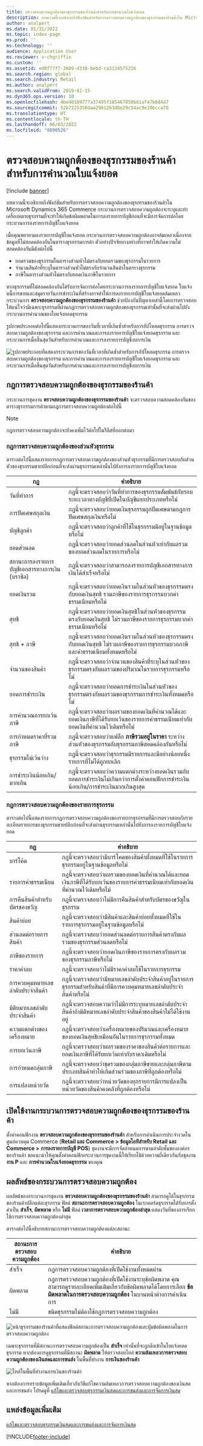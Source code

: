 ```yaml
---
title: ตรวจสอบความถูกต้องของธุรกรรมของร้านค้าสำหรับการคำนวณใบแจ้งยอด
description: บทความนี้จะอธิบายถึงฟังก์ชันสำหรับการตรวจสอบความถูกต้องของธุรกรรมของร้านค้าใน Microsoft Dynamics 365 Commerce
author: analpert
ms.date: 01/31/2022
ms.topic: index-page
ms.prod: ''
ms.technology: ''
audience: Application User
ms.reviewer: v-chgriffin
ms.custom: ''
ms.assetid: ed0f77f7-3609-4330-bebd-ca3134575216
ms.search.region: global
ms.search.industry: Retail
ms.author: analpert
ms.search.validFrom: 2019-01-15
ms.dyn365.ops.version: 10
ms.openlocfilehash: 4be40189777a37495f185467050b61af47b684d7
ms.sourcegitcommit: 52b7225350daa29b1263d8e29c54ac9e20bcca70
ms.translationtype: HT
ms.contentlocale: th-TH
ms.lasthandoff: 06/03/2022
ms.locfileid: "8890526"
---
```

# <a name="validate-store-transactions-for-statement-calculation"></a>ตรวจสอบความถูกต้องของธุรกรรมของร้านค้าสำหรับการคำนวณใบแจ้งยอด

[!include [banner](includes/banner.md)]

บทความนี้จะอธิบายถึงฟังก์ชันสำหรับการตรวจสอบความถูกต้องของธุรกรรมของร้านค้าใน Microsoft Dynamics 365 Commerce กระบวนการตรวจสอบความถูกต้องจะระบุและทําเครื่องหมายธุรกรรมที่จะทําให้เกิดข้อผิดพลาดในการลงรายการบัญชีก่อนที่จะมีการจัดการต่อโดยกระบวนการลงรายการบัญชีใบแจ้งยอด

เมื่อคุณพยายามลงรายการบัญชีใบแจ้งยอด กระบวนการตรวจสอบความถูกต้องอาจล้มเหลวเนื่องจากข้อมูลที่ไม่สอดคล้องกันในตารางธุรกรรมการค้า ตัวอย่างปัจจัยบางอย่างที่อาจทำให้เกิดความไม่สอดคล้องกันมีดังต่อไปนี้

- ยอดรวมของธุรกรรมในตารางส่วนหัวไม่ตรงกับยอดรวมของธุรกรรมในรายการ
- จํานวนสินค้าที่ระบุในตารางส่วนหัวไม่ตรงกับจํานวนสินค้าในตารางธุรกรรม
- ภาษีในตารางส่วนหัวไม่ตรงกับยอดเงินภาษีในรายการ 

หากธุรกรรมที่ไม่สอดคล้องกันได้รับการจัดการต่อโดยกระบวนการลงรายการบัญชีใบแจ้งยอด ใบแจ้งหนี้การขายและสมุดรายวันการชำระเงินที่สร้างอาจทำให้การลงรายการบัญชีใบแจ้งยอดล้มเหลว กระบวนการ **ตรวจสอบความถูกต้องของธุรกรรมของร้านค้า** ช่วยป้องกันปัญหาเหล่านี้โดยการตรวจสอบให้แน่ใจว่ามีเฉพาะธุรกรรมที่ผ่านกฎการตรวจสอบความถูกต้องของธุรกรรมเท่านั้นที่จะส่งผ่านไปยังกระบวนการคำนวณของใบแจ้งยอดธุรกรรม

รูปภาพประกอบต่อไปนี้แสดงกระบวนการของวันที่เวลาที่เกิดซ้ำสำหรับการอัปโหลดธุรกรรม การตรวจสอบความถูกต้องของธุรกรรม และการคำนวณและการลงรายการบัญชีใบแจ้งยอดธุรกรรม และกระบวนการเมื่อสิ้นสุดวันสำหรับการคำนวณและการลงรายการบัญชีงบการเงิน

![รูปภาพประกอบที่แสดงกระบวนการของวันที่เวลาที่เกิดซ้ำสำหรับการอัปโหลดธุรกรรม การตรวจสอบความถูกต้องของธุรกรรม และการคำนวณและการลงรายการบัญชีใบแจ้งยอดธุรกรรม และกระบวนการเมื่อสิ้นสุดวันสำหรับการคำนวณและการลงรายการบัญชีงบการเงิน](./media/valid-checker-statement-posting-flow.png)

## <a name="store-transaction-validation-rules"></a>กฎการตรวจสอบความถูกต้องของธุรกรรมของร้านค้า

กระบวนการชุดงาน **ตรวจสอบความถูกต้องของธุรกรรมของร้านค้า** จะตรวจสอบความสอดคล้องกันของตารางธุรกรรมการค้าตามกฎการตรวจสอบความถูกต้องต่อไปนี้

> [!NOTE]
> กฎการตรวจสอบความถูกต้องจะยังคงเพิ่มไว้ต่อไปในรีลีสที่ออกต่อมา

### <a name="transaction-header-validation-rules"></a>กฎการตรวจสอบความถูกต้องของส่วนหัวธุรกรรม

ตารางต่อไปนี้แสดงรายการกฎการตรวจสอบความถูกต้องของส่วนหัวธุรกรรมที่มีการตรวจสอบกับส่วนหัวของธุรกรรมขายปลีกก่อนที่จะส่งผ่านธุรกรรมเหล่านั้นไปยังการลงรายการบัญชีใบแจ้งยอด

| กฎ | คำอธิบาย |
|-------|-------------|
| วันที่ทำการ | กฎนี้จะตรวจสอบว่าวันที่ทำการของธุรกรรมสัมพันธ์กับรอบระยะเวลาทางบัญชีที่เปิดในบัญชีแยกประเภทหรือไม่ |
| การปัดเศษสกุลเงิน | กฎนี้จะตรวจสอบว่ายอดเงินธุรกรรมถูกปัดเศษตามกฎการปัดเศษสกุลเงินหรือไม่ |
| บัญชีลูกค้า | กฎนี้จะตรวจสอบว่าลูกค้าที่ใช้ในธุรกรรมมีอยู่ในฐานข้อมูลหรือไม่ |
| ยอดส่วนลด | กฎนี้จะตรวจสอบว่ายอดส่วนลดในส่วนหัวเท่ากับผลรวมของยอดส่วนลดในรายการหรือไม่ |
| สถานะการลงรายการบัญชีเอกสารทางการเงิน (บราซิล) | กฎนี้จะตรวจสอบว่าสามารถลงรายการบัญชีเอกสารทางการเงินได้สำเร็จหรือไม่ |
| ยอดเงินรวม | กฎนี้จะตรวจสอบว่ายอดเงินรวมในส่วนหัวของธุรกรรมตรงกับยอดเงินสุทธิ รวมภาษีของรายการธุรกรรมบวกค่าธรรมเนียมหรือไม่ |
| สุทธิ | กฎนี้จะตรวจสอบว่ายอดเงินสุทธิในส่วนหัวของธุรกรรมตรงกับยอดเงินสุทธิ ไม่รวมภาษีของรายการธุรกรรมบวกค่าธรรมเนียมหรือไม่ |
| สุทธิ + ภาษี | กฎนี้จะตรวจสอบว่ายอดเงินรวมในส่วนหัวของธุรกรรมตรงกับยอดเงินสุทธิ ไม่รวมภาษีของรายการธุรกรรมบวกภาษีและค่าธรรมเนียมทั้งหมดหรือไม่ |
| จำนวนของสินค้า | กฎนี้จะตรวจสอบว่าจํานวนของสินค้าที่ระบุในส่วนหัวของธุรกรรมตรงกับผลรวมของปริมาณในรายการธุรกรรมหรือไม่ |
| ยอดการชำระเงิน | กฎนี้จะตรวจสอบว่ายอดการชำระเงินในส่วนหัวของธุรกรรมตรงกับผลรวมของธุรกรรมการชำระเงินทั้งหมดหรือไม่ |
| การคำนวณการยกเว้นภาษี | กฎนี้จะตรวจสอบว่าผลรวมของยอดเงินที่คํานวณได้และยอดเงินภาษีที่ได้รับยกเว้นของรายการค่าธรรมเนียมเท่ากับยอดเงินที่คํานวณไว้เดิมหรือไม่ |
| การกําหนดราคาที่รวมภาษี | กฎนี้จะตรวจสอบว่าแฟล็ก **ภาษีรวมอยู่ในราคา** ระหว่างส่วนหัวของธุรกรรมกับธุรกรรมภาษีสอดคล้องกันหรือไม่ |
| ธุรกรรมไม่เว้นว่าง | กฎนี้จะตรวจสอบว่าธุรกรรมมีรายการและมีอย่างน้อยหนึ่งรายการที่ไม่ได้ถูกยกเลิก |
| การชำระเงินน้อยเกิน/มากเกิน | กฎนี้จะตรวจสอบว่าความแตกต่างระหว่างยอดเงินรวมกับยอดการชำระเงินไม่เกินกว่าการตั้งค่าคอนฟิกการชำระเงินน้อยเกิน/การชำระเงินมากเกินสูงสุด |

### <a name="transaction-line-validation-rules"></a>กฎการตรวจสอบความถูกต้องของรายการธุรกรรม

ตารางต่อไปนี้แสดงรายการกฎการตรวจสอบความถูกต้องของรายการธุรกรรมที่มีการตรวจสอบกับรายละเอียดรายการของธุรกรรมขายปลีกก่อนที่จะส่งผ่านธุรกรรมเหล่านั้นไปยังการลงรายการบัญชีใบแจ้งยอด

| กฎ | คำอธิบาย |
|-------|-------------|
| บาร์โค้ด | กฎนี้จะตรวจสอบว่ามีบาร์โคดของสินค้าทั้งหมดที่ใช้ในรายการธุรกรรมอยู่ในฐานข้อมูลหรือไม่ |
| รายการค่าธรรมเนียม | กฎนี้จะตรวจสอบว่าผลรวมของยอดเงินที่คํานวณได้และยอดเงินภาษีที่ได้รับยกเว้นของรายการค่าธรรมเนียมเท่ากับยอดเงินที่คํานวณไว้เดิมหรือไม่ |
| การคืนสินค้าสำหรับบัตรของขวัญ | กฎนี้จะตรวจสอบว่าไม่มีการคืนสินค้าสำหรับบัตรของขวัญในธุรกรรม |
| สินค้าย่อย | กฎนี้จะตรวจสอบว่ามีสินค้าและสินค้าย่อยทั้งหมดที่ใช้ในรายการธุรกรรมอยู่ในฐานข้อมูลหรือไม่ |
| ส่วนลดต่อรายการสินค้า | กฎนี้จะตรวจสอบว่ายอดส่วนลดต่อรายการสินค้าตรงกับผลรวมของธุรกรรมส่วนลดหรือไม่ |
| ภาษีของรายการ | กฎนี้จะตรวจสอบว่ายอดเงินภาษีของรายการตรงกับผลรวมของธุรกรรมภาษีหรือไม่ |
| ราคาค่าลบ | กฎนี้จะตรวจสอบว่าไม่มีราคาค่าลบใช้ในรายการธุรกรรม |
| การควบคุมหมายเลขลำดับประจำสินค้า | กฎนี้จะตรวจสอบว่ามีหมายเลขลำดับประจำสินค้าอยู่ในรายการธุรกรรมสำหรับสินค้าที่มีการควบคุมหมายเลขลำดับประจำสินค้าหรือไม่ |
| มิติหมายเลขลำดับประจำสินค้า | กฎนี้จะตรวจสอบความว่าไม่มีการระบุหมายเลขลำดับประจำสินค้าถ้ามิติหมายเลขลำดับประจำสินค้าของสินค้าไม่ได้ใช้งานอยู่ |
| ความแตกต่างของเครื่องหมาย | กฎนี้จะตรวจสอบว่าเครื่องหมายของปริมาณและเครื่องหมายของยอดเงินสุทธิเหมือนกันในรายการธุรกรรมทั้งหมด |
| การยกเว้นภาษี | กฎนี้จะตรวจสอบว่าผลรวมของราคาของสินค้าต่อรายการและยอดเงินภาษีที่ได้รับยกเว้นเท่ากับราคาเดิมหรือไม่ |
| การกำหนดกลุ่มภาษี | กฎนี้จะตรวจสอบว่าชุดรวมของกลุ่มภาษีขายและกลุ่มภาษีตามประเภทสินค้าทำให้เกิดส่วนร่วมของภาษีที่ถูกต้องหรือไม่ |
| การแปลงหน่วยวัด | กฎนี้จะตรวจสอบว่าหน่วยวัดของทุกรายการมีการแปลงเป็นหน่วยวัดของสินค้าคงคลังที่ถูกต้องหรือไม่ |

## <a name="enable-the-store-transaction-validation-process"></a>เปิดใช้งานกระบวนการตรวจสอบความถูกต้องของธุรกรรมของร้านค้า

ตั้งค่าคอนฟิกงาน **ตรวจสอบความถูกต้องของธุรกรรมของร้านค้า** สำหรับการดำเนินการประจำงวดในศูนย์ควบคุม Commerce (**Retail และ Commerce \> ข้อมูลไอทีสำหรับ Retail และ Commerce \> การลงรายการบัญชี POS**) ชุดงานจะมีการจัดกำหนดการตามลำดับชั้นขององค์กรของร้านค้า ขอแนะนำให้คุณตั้งค่าคอนฟิกกระบวนการชุดงานนี้ให้เรียกใช้ด้วยความถี่เดียวกันกับชุดงาน **งาน P** และ **การคำนวณใบแจ้งยอดธุรกรรม** ของคุณ

## <a name="results-of-the-validation-process"></a>ผลลัพธ์ของกระบวนการตรวจสอบความถูกต้อง

ผลลัพธ์ของกระบวนการชุดงาน **ตรวจสอบความถูกต้องของธุรกรรมของร้านค้า** สามารถดูได้ในธุรกรรมของร้านค้าปลีกแต่ละธุรกรรม ฟิลด์ **สถานะการตรวจสอบความถูกต้อง** ในเรกคอร์ดธุรกรรมได้รับการตั้งค่าเป็น **สำเร็จ**, **ผิดพลาด** หรือ **ไม่มี** ฟิลด์ **เวลาการตรวจสอบความถูกต้องล่าสุด** แสดงวันที่ของการเรียกใช้การตรวจสอบความถูกต้องล่าสุด

ตารางต่อไปนี้อธิบายสถานะการตรวจสอบความถูกต้องแต่ละสถานะ

| สถานะการตรวจสอบความถูกต้อง | คำอธิบาย |
|-------------------|-------------|
| สำเร็จ | กฎการตรวจสอบความถูกต้องที่เปิดใช้งานทั้งหมดผ่าน |
| ผิดพลาด | กฎการตรวจสอบความถูกต้องที่เปิดใช้งานระบุข้อผิดพลาด คุณสามารถดูรายละเอียดเพิ่มเติมเกี่ยวกับข้อผิดพลาดได้โดยการเลือก **ข้อผิดพลาดในการตรวจสอบความถูกต้อง** ในบานหน้าต่างการดำเนินการ |
| ไม่มี | ชนิดธุรกรรมไม่ต้องใช้กฎการตรวจสอบความถูกต้อง |

![หน้าธุรกรรมของร้านค้าที่แสดงฟิลด์สถานะการตรวจสอบความถูกต้องและปุ่มข้อผิดพลาดในการตรวจสอบความถูกต้อง](./media/valid-checker-validation-status-errors.png)

เฉพาะธุรกรรมที่มีสถานะการตรวจสอบความถูกต้องเป็น **สำเร็จ** เท่านั้นที่จะถูกดึงเข้าในใบแจ้งยอดธุรกรรม หากต้องการดูธุรกรรมที่มีสถานะ **ผิดพลาด** ให้ตรวจสอบไทล์ **ความล้มเหลวการตรวจสอบความถูกต้องของเงินสดและการขนส่ง** ในพื้นที่ทำงาน **การเงินของร้านค้า**

![ไทล์ในพื้นที่ทำงานการเงินของร้านค้า](./media/valid-checker-cash-carry-validation-failures.png)

หากต้องการทราบข้อมูลเพิ่มเติมเกี่ยวกับวิธีแก้ไขความล้มเหลวการตรวจสอบความถูกต้องของเงินสดและการขนส่ง โปรดดูที่ [แก้ไขและตรวจสอบธุรกรรมเงินสดและการขนส่งและการจัดการเงินสด](edit-cash-trans.md)

## <a name="additional-resources"></a>แหล่งข้อมูลเพิ่มเติม

[แก้ไขและตรวจสอบธุรกรรมเงินสดและการขนส่งและการจัดการเงินสด](edit-cash-trans.md)

[!INCLUDE[footer-include](../includes/footer-banner.md)]
